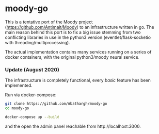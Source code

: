 # moody-go
This is a tentative port of the Moody project (https://github.com/Antimait/Moody) to an infrastructure written in go.
The main reason behind this port is to fix a big issue stemming from two conflicting libraries in use in the python3 
version (eventlet/flask-socketio with threading/multiprocessing).

The actual implementation contains many services running on a series of docker containers, with the original 
python3/moody neural service.

### Update (August 2020)

The infrastructure is completely functional, every <i>basic</i> feature has been implemented.


Run via docker-compose:

```bash
git clone https://github.com/Abathargh/moody-go
cd moody-go

docker-compose up --build
```

and the open the admin panel reachable from http://localhost:3000.
